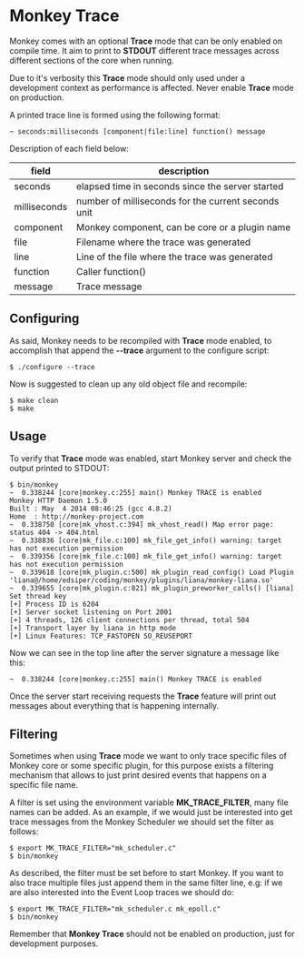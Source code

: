 # Monkey Trace

Monkey comes with an optional __Trace__ mode that can be only enabled on compile time. It aim to print to __STDOUT__ different trace messages across different sections of the core when running.

Due to it's verbosity this __Trace__ mode should only used under a development context as performance is affected. Never enable __Trace__ mode on production.

A printed trace line is formed using the following format:

    ~ seconds:milliseconds [component|file:line] function() message

Description of each field below:

|field | description|
|------|------------|
| seconds      |elapsed time in seconds since the server started   |
| milliseconds |number of milliseconds for the current seconds unit |
| component    |Monkey component, can be core or a plugin name |
| file         |Filename where the trace was generated |
| line         |Line of the file where the trace was generated |
| function     |Caller function() |
| message      |Trace message |

## Configuring

As said, Monkey needs to be recompiled with __Trace__ mode enabled, to accomplish that append the __--trace__ argument to the configure script:

```shell
$ ./configure --trace
```

Now is suggested to clean up any old object file and recompile:

```shell
$ make clean
$ make
```

## Usage

To verify that __Trace__ mode was enabled, start Monkey server and check the output printed to STDOUT:

```shell
$ bin/monkey
~  0.338244 [core|monkey.c:255] main() Monkey TRACE is enabled
Monkey HTTP Daemon 1.5.0
Built : May  4 2014 08:46:25 (gcc 4.8.2)
Home  : http://monkey-project.com
~  0.338750 [core|mk_vhost.c:394] mk_vhost_read() Map error page: status 404 -> 404.html
~  0.338836 [core|mk_file.c:100] mk_file_get_info() warning: target has not execution permission
~  0.339356 [core|mk_file.c:100] mk_file_get_info() warning: target has not execution permission
~  0.339618 [core|mk_plugin.c:500] mk_plugin_read_config() Load Plugin 'liana@/home/edsiper/coding/monkey/plugins/liana/monkey-liana.so'
~  0.339655 [core|mk_plugin.c:821] mk_plugin_preworker_calls() [liana] Set thread key
[+] Process ID is 6204
[+] Server socket listening on Port 2001
[+] 4 threads, 126 client connections per thread, total 504
[+] Transport layer by liana in http mode
[+] Linux Features: TCP_FASTOPEN SO_REUSEPORT
```

Now we can see in the top line after the server signature a message like this:

```
~  0.338244 [core|monkey.c:255] main() Monkey TRACE is enabled
```

Once the server start receiving requests the __Trace__ feature will print out messages about everything that is happening internally.

## Filtering

Sometimes when using __Trace__ mode we want to only trace specific files of Monkey core or some specific plugin, for this purpose exists a filtering mechanism that allows to just print desired events that happens on a specific file name.

A filter is set using the environment variable __MK_TRACE_FILTER__, many file names can be added. As an example, if we would just be interested into get trace messages from the Monkey Scheduler we should set the filter as follows:

```shell
$ export MK_TRACE_FILTER="mk_scheduler.c"
$ bin/monkey
```

As described, the filter must be set before to start Monkey. If you want to also trace multiple files just append them in the same filter line, e.g: if we are also interested into the Event Loop traces we should do:

```shell
$ export MK_TRACE_FILTER="mk_scheduler.c mk_epoll.c"
$ bin/monkey
```

Remember that __Monkey Trace__ should not be enabled on production, just for development purposes.

